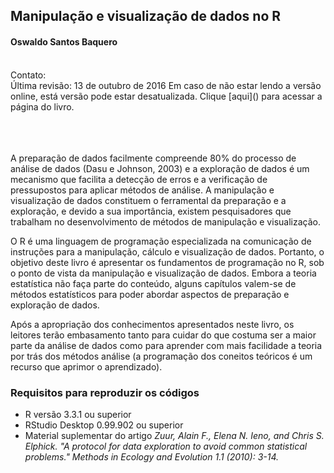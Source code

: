 ## Manipulação e visualização de dados no R
#### Oswaldo Santos Baquero
<br>
Contato: <baquero@usp.br>
<br>
Última revisão: 13 de outubro de 2016  
Em caso de não estar lendo a versão online, está versão pode estar desatualizada.  
Clique [aqui]() para acessar a página do livro.
<br><br><br><br>

A preparação de dados facilmente compreende 80% do processo de análise de dados (Dasu e Johnson, 2003) e a exploração de dados é um mecanismo que facilita a detecção de erros e a verificação de pressupostos para aplicar métodos de análise. A manipulação e visualização de dados constituem o ferramental da preparação e a exploração, e devido a sua importância, existem pesquisadores que trabalham no desenvolvimento de métodos de manipulação e visualização.  

O R é uma linguagem de programação especializada na comunicação de instruções para a manipulação, cálculo e visualização de dados. Portanto, o objetivo deste livro é apresentar os fundamentos de programação no R, sob o ponto de vista da manipulação e visualização de dados. Embora a teoria estatística não faça parte do conteúdo, alguns capítulos valem-se de métodos estatísticos para poder abordar aspectos de preparação e exploração de dados.  

Após a apropriação dos conhecimentos apresentados neste livro, os leitores terão embasamento tanto para cuidar do que costuma ser a maior parte da análise de dados como para aprender com mais facilidade a teoria por trás dos métodos análise (a programação dos coneitos teóricos é um recurso que aprimor o aprendizado).

### Requisitos para reproduzir os códigos

* R versão 3.3.1 ou superior
* RStudio Desktop 0.99.902 ou superior
* Material suplementar do artigo *Zuur, Alain F., Elena N. Ieno, and Chris S. Elphick. "A protocol for data exploration to avoid common statistical problems." Methods in Ecology and Evolution 1.1 (2010): 3-14.*